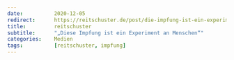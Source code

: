 ```yaml
---
date:          2020-12-05
redirect:      https://reitschuster.de/post/die-impfung-ist-ein-experiment-an-menschen/
title:         reitschuster
subtitle:      "„Diese Impfung ist ein Experiment an Menschen“"
categories:    Medien
tags:          [reitschuster, impfung]
---
```

